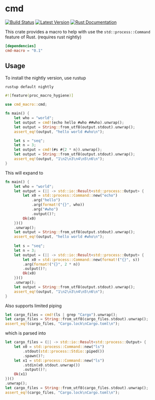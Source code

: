 # cmd

[![Build Status](https://img.shields.io/github/workflow/status/conradludgate/cmd/Rust?style=for-the-badge)](https://github.com/conradludgate/cmd/actions?query=branch%3Amaster)
[![Latest Version](https://img.shields.io/crates/v/cmd-macro.svg?style=for-the-badge)](https://crates.io/crates/cmd-macro)
[![Rust Documentation](https://img.shields.io/badge/api-rustdoc-blue.svg?style=for-the-badge)](https://docs.rs/cmd-macro/0.1.2/cmd_macro)

This crate provides a macro to help with use the `std::process::Command` feature of Rust. (requires rust nightly)

```toml
[dependencies]
cmd-macro = "0.1"
```

## Usage

To install the nightly version, use rustup
```sh
rustup default nightly
```

```rust
#![feature(proc_macro_hygiene)]

use cmd_macro::cmd;

fn main() {
    let who = "world";
    let output = cmd!(echo hello #who ##who).unwrap();
    let output = String::from_utf8(output.stdout).unwrap();
    assert_eq!(output, "hello world #who\n");

    let s = "seq";
    let n = 3;
    let output = cmd!(#s #{2 * n}).unwrap();
    let output = String::from_utf8(output.stdout).unwrap();
    assert_eq!(output, "1\n2\n3\n4\n5\n6\n");
}
```

This will expand to
```rust
fn main() {
    let who = "world";
    let output = (|| -> std::io::Result<std::process::Output> {
        let x0 = std::process::Command::new("echo")
            .arg("hello")
            .arg(format!("{}", who))
            .arg("#who")
            .output()?;
        Ok(x0)
    })()
    .unwrap();
    let output = String::from_utf8(output.stdout).unwrap();
    assert_eq!(output, "hello world #who\n");
    
    let s = "seq";
    let n = 3;
    let output = (|| -> std::io::Result<std::process::Output> {
        let x0 = std::process::Command::new(format!("{}", s))
        .arg(format!("{}", 2 * n))
        .output()?;
        Ok(x0)
    })()
    .unwrap();
    let output = String::from_utf8(output.stdout).unwrap();
    assert_eq!(output, "1\n2\n3\n4\n5\n6\n");
}
```

Also supports limited piping

```rust
let cargo_files = cmd!(ls | grep "Cargo").unwrap();
let cargo_files = String::from_utf8(cargo_files.stdout).unwrap();
assert_eq!(cargo_files, "Cargo.lock\nCargo.toml\n");
```

which is parsed into

```rust
let cargo_files = (|| -> std::io::Result<std::process::Output> {
    let x0 = std::process::Command::new("ls")
        .stdout(std::process::Stdio::piped())
        .spawn()?;
    let x1 = std::process::Command::new("ls")
        .stdin(x0.stdout.unwrap())
        .output()?;
    Ok(x1)
})()
.unwrap();
let cargo_files = String::from_utf8(cargo_files.stdout).unwrap();
assert_eq!(cargo_files, "Cargo.lock\nCargo.toml\n");
```